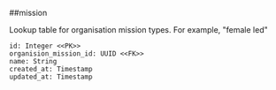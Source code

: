 ##mission

Lookup table for organisation mission types.
For example, "female led"

```
id: Integer <<PK>>
organision_mission_id: UUID <<FK>>
name: String                                
created_at: Timestamp
updated_at: Timestamp
```